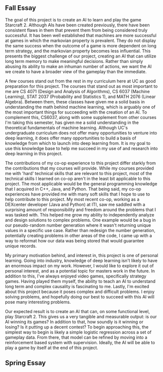 ## Fall Essay
The goal of this project is to create an AI to learn and play the game Starcraft 2. Although AIs have been created
previously, there have been consistent flaws in them that prevent them from being considered truly successful.
It has been well established that machines are more successful at games in which the markovian property is prevalent.
They do not display the same success when the outcome of a game is more dependent on long term strategy, and the
markovian property becomes less influential. This presents the biggest challenge of our project, creating an AI 
that can utilize long term memory to make meaningful decisions. Rather than simply abusing its ability to make an 
inhuman number of actions, we want the AI we create to have a broader view of the gameplay than the immediate.

A few courses stand out from the rest in my curriculum here at UC as good preparation for this project. The courses
that stand out as most important to me are CS 4071 (Design and Analysis of Algorithms), CS 6037 (Machine Learning),
STAT 2037 (Probability and Statistics 1), and MATH 2076 (Linear Algebra). Between them, these classes have given me
a solid basis in understanding the math behind machine learning, which is arguably one of the most important things
for succeeding with the creation of an AI. To complement this, CS6037, along with some supplement from other courses
I'm taking this semester, has given me a solid understanding in the theoretical fundamentals of machine learning.
Although UC's undergraduate curriculum does not offer many opportunities to venture into deep learning, it does offer
many opportunities to build a basis of knowledge from which to launch into deep learning from. It is my goal to use
this knowledge base to help me succeed in my use of and research into deep learning in this project.

The contributions of my co-op experience to this project differ starkly from the contributions that my courses will
provide. While my courses provided me with 'hard' technical skills that are relevant to this project, most of the
technical skills I learned on co-op aren't in the least bit applicable to this project. The most applicable would be
the general programming knowledge that I acquired in C++, Java, and Python. That being said, my co-op experiences have
provided me with many soft skills that I hope to use to help contribute to this project. My most recent co-op, working 
as a DEXcenter developer (Java and Python) at ITI, saw me saddled with a surprising amount of responsibility and freedom
around the problems that I was tasked with. This helped me grow my ability to independently analyze and design solutions
to complex problems. One example would be a bug in our pseudo-random number generation where it wasn't returning unique 
values in a specific use case. Rather than redesign the number generation, potentially creating problems in other areas
of the code, I came up with a way to reformat how our data was being stored that would guarantee unique records. 

My primary motivation behind, and interest in, this project is one of personal learning. Going into industry, knowledge
of deep learning isn't likely to have an enormous impact on my work. However, I would like to explore it out of personal
interest, and as a potential topic for masters work in the future. In addition to this, I've always enjoyed video games,
specifically strategy games. Having played them myself, the ability to teach an AI to understand long term and complex
causality is fascinating to me. Lastly, I'm excited about this project because it poses complex and difficult problems.
I enjoy solving problems, and hopefully doing our best to succeed with this AI will pose many interesting problems.

Our expected result is to create an AI that can, on some functional level, play Starcraft 2. This gives us a very
tangible and measurable output: is our AI winning its games? In addition to that, how soundly is it winning or losing?
Is it putting up a decent contest? To begin approaching this, the simplest way to begin is likely a simple logistic
regression across a set of gameplay data. From there, that model can be refined by moving into a reinforcement based system
with supervision. Ideally, the AI will be able to play a game by itself at the end of this project.

## Spring Essay
